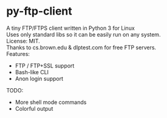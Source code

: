 # py-ftp-client  
A tiny FTP/FTPS client written in Python 3 for Linux  
Uses only standard libs so it can be easily run on any system.  
License: MIT.  
Thanks to cs.brown.edu & dlptest.com for free FTP servers.  
  Features:  
  + FTP / FTP+SSL support  
  + Bash-like CLI  
  + Anon login support  
  
TODO:  
  + More shell mode commands  
  + Colorful output
